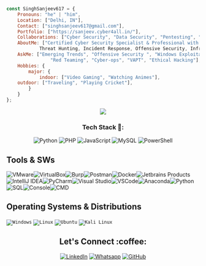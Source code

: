 

```javascript
const SinghSanjeev617 = {
    Pronouns: "he" | "him",
    Location: ["Delhi, IN"],
    Contact: ["singhsanjeev617@gmail.com"],
    Portfolio: ["https://sanjeev.cyber4all.in/"],
    Collaborations: ["Cyber Security", "Data Security", "Pentesting", "Security Research Techniques", "Offensive Security"],
    AboutMe: ["Certified Cyber Security Specialist & Professional with 2+Years of experience in Security Monitoring, 
	    	Threat Hunting, Incident Response, Offensive Security, Infrastructure Vulnerability Assessment & Pentesting."],
    AskMe: ["Emerging Trends", "Offensive Security ", "Windows Exploitation", "Threat Hunting", "Incidence Response",
                "Red Teaming", "Cyber-ops", "VAPT", "Ethical Hacking"],
    Hobbies: {
        major: {
            indoor: ["Video Gaming", "Watching Animes"],
    outdoor: ["Traveling", "Playing Cricket"],
        }       
    }
};
```
<p align="center"> <img src="https://github.com/Singhsanjeev617/Singhsanjeev617/blob/b9a5e9fc34ad761deaf0bd0559ae4d68e17c56aa/assets/source.gif" /> </p>
<h3 align="center">Tech Stack 🍗:</h3>
<p align="center">
  <img alt="Python" src="https://img.shields.io/badge/-Python-ffb400?style=flat-square&logo=python&logoColor=white" />
  <img alt="PHP" src="https://img.shields.io/badge/-PHP-ffb400?style=flat-square&logo=php&logoColor=white" />
  <img alt="JavaScript" src="https://img.shields.io/badge/-JavaScript-ffb400?style=flat-square&logo=javascript&logoColor=white" />
  <img alt="MySQL" src="https://img.shields.io/badge/-MySQL-ffb400?style=flat-square&logo=mysql&logoColor=white" />
  <img alt="PowerShell" src="https://img.shields.io/badge/-Shell-ffb400?style=flat-square&logo=shell&logoColor=white" />
  </p>

## Tools & SWs

![VMware](https://img.icons8.com/?id=mkkp6yt38FVq&size=35)![VirtualBox](https://img.icons8.com/?id=38792&size=35)![Burp](https://img.icons8.com/ios-filled/35/FD7E14/burp-suite.png)![Postman](https://img.icons8.com/external-tal-revivo-color-tal-revivo/35/external-postman-is-the-only-complete-api-development-environment-logo-color-tal-revivo.png)![Docker](https://img.icons8.com/color/35/docker.png)![Jetbrains Products](https://img.icons8.com/color/35/jetbrains.png)![IntelliJ IDEA](https://img.icons8.com/?id=61466&size=35)![PyCharm](https://img.icons8.com/?id=117121&size=35)![Visual Studio](https://img.icons8.com/?id=y7WGoWNuIWac&size=35)![VSCode](https://img.icons8.com/color/35/visual-studio-code-2019.png)![Anaconda](https://img.icons8.com/fluency/35/anaconda--v2.png)![Python](https://img.icons8.com/color/35/python--v1.png)![SQL](https://img.icons8.com/external-soft-fill-juicy-fish/35/external-sql-coding-and-development-soft-fill-soft-fill-juicy-fish.png)![Console](https://img.icons8.com/color/35/console.png)![CMD](https://img.icons8.com/?id=19291&size=35)

## Operating Systems & Distributions

<code>![Windows](https://img.icons8.com/color/40/windows-10.png)</code> 
<code>![Linux](https://img.icons8.com/color/40/linux.png)</code> 
<code>![Ubuntu](https://img.icons8.com/color/40/ubuntu--v1.png)</code>
<code>![Kali Linux](https://img.icons8.com/color/40/kali-linux.png)</code> 
<!--
<code><img src="https://github.com/fireeye/commando-vm/blob/main/Commando.png" height="40"></code>
<code><img src="https://raw.githubusercontent.com/mandiant/flare-vm/master/flarevm.png" height="40"></code>
 <code><img src="https://avatars.githubusercontent.com/u/8752987?s=200&v=4" height="40"></code>
-->

<!-- <code><img src="https://cylab.be/storage/blog/205/files/ZyBJGF6lu6YnQ0XM/parrot_logo2.png" height="40"></code>
-->

<h2 align="center">Let's Connect :coffee:</h2></a>
<p align="center">
	<a href="https://www.linkedin.com/in/singhsanjeev617/"><img src="https://img.icons8.com/bubbles/50/000000/linkedin.png" alt="LinkedIn"/></a>
	 <a href="https://wa.me/+919106691606"><img src="https://img.icons8.com/bubbles/50/000000/whatsapp.png" alt="Whatsapp"/></a>
     <a href="https://github.com/Singhsanjeev617/"><img src="https://img.icons8.com/bubbles/50/000000/github.png" alt="GitHub"/></a>
	
</p>
<!--<p align="center"> <img src="#" /> </p>-->
